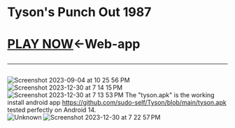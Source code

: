 # Tyson's Punch Out 1987 
# <a href="https://tyson.jessejesse.com">PLAY NOW</a><-Web-app<hr>
![Screenshot 2023-09-04 at 10 25 56 PM](https://github.com/sudo-self/Tyson/assets/119916323/a9422ad7-e3df-46be-94e2-c9a29ceb5fe7)
![Screenshot 2023-12-30 at 7 14 15 PM](https://github.com/sudo-self/Tyson/assets/119916323/9de50b24-362f-4e51-b23f-ce2d1afa6bdc)
![Screenshot 2023-12-30 at 7 13 53 PM](https://github.com/sudo-self/Tyson/assets/119916323/74c96a82-4035-418f-9273-ee9289c64789)
The "tyson.apk" is the working install android app
https://github.com/sudo-self/Tyson/blob/main/tyson.apk tested perfectly on Android 14.<br>
![Unknown](https://github.com/sudo-self/Tyson/assets/119916323/71613b59-116c-47e5-a5e1-e83fc1211120)
![Screenshot 2023-12-30 at 7 22 57 PM](https://github.com/sudo-self/Tyson/assets/119916323/049d2173-4853-40e6-975c-c6f989c660a6)
